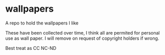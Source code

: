 # wallpapers
A repo to hold the wallpapers I like

These have been collected over time, I think all are permited for personal use as wall paper. I will remove on request of copyright holders if wrong.

Best treat as CC NC-ND
